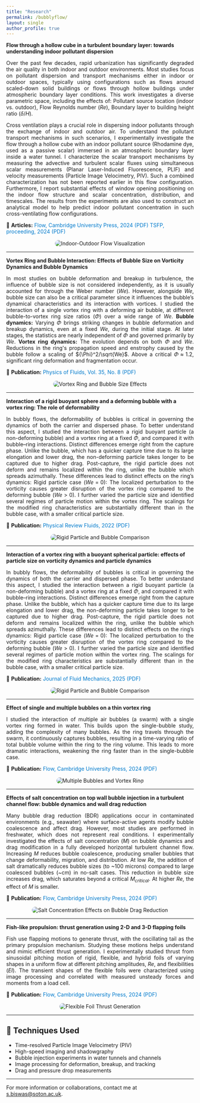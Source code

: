 ```yaml
---
title: "Research"
permalink: /bubblyflow/
layout: single
author_profile: true
---
```


**Flow through a hollow cube in a turbulent boundary layer: towards understanding indoor pollutant dispersion**

<div style="text-align: justify;">

Over the past few decades, rapid urbanization has significantly degraded the air quality in both indoor and outdoor environments. Most studies focus on pollutant dispersion and transport mechanisms either in indoor or outdoor spaces, typically using configurations such as flows around scaled-down solid buildings or flows through hollow buildings under atmospheric boundary layer conditions. This work investigates a diverse parametric space, including the effects of:  Pollutant source location (indoor vs. outdoor), Flow Reynolds number ($Re$), Boundary layer to building height ratio ($\delta/H$). 

Cross ventilation plays a crucial role in dispersing indoor pollutants through the exchange of indoor and outdoor air. To understand the pollutant transport mechanisms in such scenarios, I experimentally investigate the flow through a hollow cube with an indoor pollutant source (Rhodamine dye, used as a passive scalar) immersed in an atmospheric boundary layer inside a water tunnel. I characterize the scalar transport mechanisms by measuring the advective and turbulent scalar fluxes using simultaneous scalar measurements (Planar Laser-Induced Fluorescence, PLIF) and velocity measurements (Particle Image Velocimetry, PIV). Such a combined characterization has not been reported earlier in this flow configuration.  Furthermore, I report substantial effects of window opening positioning on the indoor flow structure and scalar concentration, distribution, and timescales. The results from the experiments are also used to construct an analytical model to help predict indoor pollutant concentration in such cross-ventilating flow configurations.

</div>

<p style="margin-top:10px;">
📄 <strong>Articles:</strong> 
<a href="https://www.cambridge.org/core/journals/flow/article/flow-through-a-hollow-cube-in-a-turbulent-boundary-layer-towards-understanding-indoor-pollutant-dispersion/A550B75A54F11D33D1F0F690BDA34BB2" target="_blank" style="color:#007acc; text-decoration:none;">
Flow, Cambridge University Press, 2024 (PDF)

<a href="http://www.tsfp-conference.org/proceedings/2023/193.pdf" target="_blank" style="color:#007acc; text-decoration:none;">
TSFP, proceeding, 2024 (PDF)
</a>
</p>

<div style="text-align: center; margin-top: 15px;">
<img src="/images/FLOW_indoor_outdoor.png" alt="Indoor-Outdoor Flow Visualization" style="max-width: 110%; border-radius: 10px;">
</div>

---

**Vortex Ring and Bubble Interaction: Effects of Bubble Size on Vorticity Dynamics and Bubble Dynamics**

<div style="text-align: justify;">

In most studies on bubble deformation and breakup in turbulence, the influence of bubble size is not considered independently, as it is usually accounted for through the Weber number ($We$). However, alongside $We$, bubble size can also be a critical parameter since it influences the bubble’s dynamical characteristics and its interaction with vortices.  I studied the interaction of a single vortex ring with a deforming air bubble, at different bubble-to-vortex ring size ratios ($\Phi$) over a wide range of $We$.  <strong>Bubble dynamics:</strong> Varying $\Phi$ brings striking changes in bubble deformation and breakup dynamics, even at a fixed $We$, during the initial stage. At later stages, the statistics are nearly independent of $\Phi$ and governed primarily by $We$.  <strong>Vortex ring dynamics:</strong> The evolution depends on both $\Phi$ and $We$. Reductions in the ring's propagation speed and enstrophy caused by the bubble follow a scaling of ${\Phi}^2/\sqrt{We}$. Above a critical $\Phi \approx 1.2$, significant ring deformation and fragmentation occur.

</div> 

<p style="margin-top:10px;">
📄 <strong>Publication:</strong> 
<a href="https://pubs.aip.org/aip/pof/article-abstract/35/8/083328/2907753/Vortex-ring-and-bubble-interaction-Effects-of?redirectedFrom=fulltext" target="_blank" style="color:#007acc; text-decoration:none;">
Physics of Fluids, Vol. 35, No. 8 (PDF)
</a>
</p>

<div style="text-align: center; margin-top: 15px;">
<img src="/images/POF.png" alt="Vortex Ring and Bubble Size Effects" style="max-width: 90%; border-radius: 10px;">
</div>


---

**Interaction of a rigid buoyant sphere and a deforming bubble with a vortex ring: The role of deformability**

<div style="text-align: justify;">

In bubbly flows, the deformability of bubbles is critical in governing the dynamics of both the carrier and dispersed phase. To better understand this aspect, I studied the interaction between a rigid buoyant particle (a non-deforming bubble) and a vortex ring at a fixed $\Phi$, and compared it with bubble–ring interactions.  Distinct differences emerge right from the capture phase. Unlike the bubble, which has a quicker capture time due to its large elongation and lower drag, the non-deforming particle takes longer to be captured due to higher drag. Post-capture, the rigid particle does not deform and remains localized within the ring, unlike the bubble which spreads azimuthally.  These differences lead to distinct effects on the ring’s dynamics: Rigid particle case ($We = 0$): The localized perturbation to the vorticity causes greater disruption of the vortex ring compared to the deforming bubble ($We > 0$).  I further varied the particle size and identified several regimes of particle motion within the vortex ring. The scalings for the modified ring characteristics are substantially different than in the bubble case, with a smaller critical particle size.

</div>

<p style="margin-top:10px;">
📄 <strong>Publication:</strong> 
<a href="https://journals.aps.org/prfluids/abstract/10.1103/PhysRevFluids.7.094302" target="_blank" style="color:#007acc; text-decoration:none;">
Physical Review Fluids, 2022 (PDF)
</a>


<div style="text-align: center; margin-top: 15px;">
<img src="/images/PRF.png" alt="Rigid Particle and Bubble Comparison" style="max-width: 90%; border-radius: 10px;">
</div>

---

**Interaction of a vortex ring with a buoyant spherical particle: effects of particle size on vorticity dynamics and particle dynamics**

<div style="text-align: justify;">

In bubbly flows, the deformability of bubbles is critical in governing the dynamics of both the carrier and dispersed phase. To better understand this aspect, I studied the interaction between a rigid buoyant particle (a non-deforming bubble) and a vortex ring at a fixed $\Phi$, and compared it with bubble–ring interactions.  Distinct differences emerge right from the capture phase. Unlike the bubble, which has a quicker capture time due to its large elongation and lower drag, the non-deforming particle takes longer to be captured due to higher drag. Post-capture, the rigid particle does not deform and remains localized within the ring, unlike the bubble which spreads azimuthally.  These differences lead to distinct effects on the ring’s dynamics:  Rigid particle case ($We = 0$): The localized perturbation to the vorticity causes greater disruption of the vortex ring compared to the deforming bubble ($We > 0$). I further varied the particle size and identified several regimes of particle motion within the vortex ring. The scalings for the modified ring characteristics are substantially different than in the bubble case, with a smaller critical particle size.

</div>

<p style="margin-top:10px;">
📄 <strong>Publication:</strong> 
<a href="https://www.cambridge.org/core/journals/journal-of-fluid-mechanics/article/interaction-of-a-vortex-ring-with-a-buoyant-spherical-particle-effects-of-particle-size-on-vorticity-dynamics-and-particle-dynamics/37A856FF5A73EECE0C019410690BAE2D" target="_blank" style="color:#007acc; text-decoration:none;">
Journal of Fluid Mechanics, 2025 (PDF)
</a>


<div style="text-align: center; margin-top: 15px;">
<img src="/images/PRF.png" alt="Rigid Particle and Bubble Comparison" style="max-width: 90%; border-radius: 10px;">
</div>

---


**Effect of single and multiple bubbles on a thin vortex ring**

<div style="text-align: justify;">

I studied the interaction of multiple air bubbles (a swarm) with a single vortex ring formed in water. This builds upon the single-bubble study, adding the complexity of many bubbles. As the ring travels through the swarm, it continuously captures bubbles, resulting in a time-varying ratio of total bubble volume within the ring to the ring volume. This leads to more dramatic interactions, weakening the ring faster than in the single-bubble case.

</div>

<p style="margin-top:10px;">
📄 <strong>Publication:</strong> 
<a href="10.1615/JFlowVisImageProc.2020031014" target="_blank" style="color:#007acc; text-decoration:none;">
Flow, Cambridge University Press, 2024 (PDF)
</a>
</p>

<div style="text-align: center; margin-top: 15px;">
<img src="/images/Swarm2.png" alt="Multiple Bubbles and Vortex Ring" style="max-width: 90%; border-radius: 10px;">
</div>

---

**Effects of salt concentration on top wall bubble injection in a turbulent channel flow: bubble dynamics and wall drag reduction**

<div style="text-align: justify;">

Many bubble drag reduction (BDR) applications occur in contaminated environments (e.g., seawater) where surface-active agents modify bubble coalescence and affect drag. However, most studies are performed in freshwater, which does not represent real conditions. I experimentally investigated the effects of salt concentration ($M$) on bubble dynamics and drag modification in a fully developed horizontal turbulent channel flow.  Increasing $M$ reduces bubble coalescence, producing smaller bubbles that change deformability, migration, and distribution. At low $Re$, the addition of salt dramatically reduces bubble sizes (to ~100 microns) compared to large coalesced bubbles (~cm) in no-salt cases.  This reduction in bubble size increases drag, which saturates beyond a critical $M_{critical}$. At higher $Re$, the effect of $M$ is smaller. 

</div>

<p style="margin-top:10px;">
📄 <strong>Publication:</strong> 
<a href="https://link.springer.com/article/10.1007/s00348-024-03770-8" target="_blank" style="color:#007acc; text-decoration:none;">
Flow, Cambridge University Press, 2024 (PDF)
</a>
</p>

<div style="text-align: center; margin-top: 15px;">
<img src="/images/TV_FV_salt.png" alt="Salt Concentration Effects on Bubble Drag Reduction" style="max-width: 90%; border-radius: 10px;">
</div>

---

**Fish-like propulsion: thrust generation using 2-D and 3-D flapping foils**

<div style="text-align: justify;">

Fish use flapping motions to generate thrust, with the oscillating tail as the primary propulsion mechanism. Studying these motions helps understand and mimic efficient thrust generation. I experimentally studied thrust from sinusoidal pitching motion of rigid, flexible, and hybrid foils of varying shapes in a uniform flow at different pitching amplitudes, $Re$, and flexibilities ($EI$). The transient shapes of the flexible foils were characterized using image processing and correlated with measured unsteady forces and moments from a load cell.

</div>

<p style="margin-top:10px;">
📄 <strong>Publication:</strong> 
<a href="https://drive.google.com/file/d/1JV1y6pKnsH4TYJezZbBWHzKoIt6roiWQ/view?usp=drive_link" target="_blank" style="color:#007acc; text-decoration:none;">
Flow, Cambridge University Press, 2024 (PDF)
</a>
</p>

<div style="text-align: center; margin-top: 15px;">
<img src="/images/Flapping.png" alt="Flexible Foil Thrust Generation" style="max-width: 50%; border-radius: 10px;">
</div>

---

## 🔬 **Techniques Used**

- Time-resolved Particle Image Velocimetry (PIV)  
- High-speed imaging and shadowgraphy  
- Bubble injection experiments in water tunnels and channels  
- Image processing for deformation, breakup, and tracking  
- Drag and pressure drop measurements  

---

For more information or collaborations, contact me at [s.biswas@soton.ac.uk](mailto:s.biswas@soton.ac.uk).















